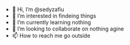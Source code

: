 - 👋 Hi, I’m @sedyzafiu
- 👀 I’m interested in findeing things
- 🌱 I’m currently learning nothing
- 💞️ I’m looking to collaborate on nothing agine
- 📫 How to reach me go outside

<!---
sedyzafiu/sedyzafiu is a ✨ special ✨ repository because its `README.md` (this file) appears on your GitHub profile.
You can click the Preview link to take a look at your changes.
--->
